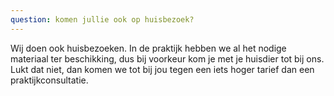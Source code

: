 ```yaml
---
question: komen jullie ook op huisbezoek?
---
```


Wij doen ook huisbezoeken. In de praktijk hebben we al het nodige materiaal ter beschikking, dus bij voorkeur kom je met je huisdier tot bij ons. Lukt dat niet, dan komen we tot bij jou tegen een iets hoger tarief dan een praktijkconsultatie.